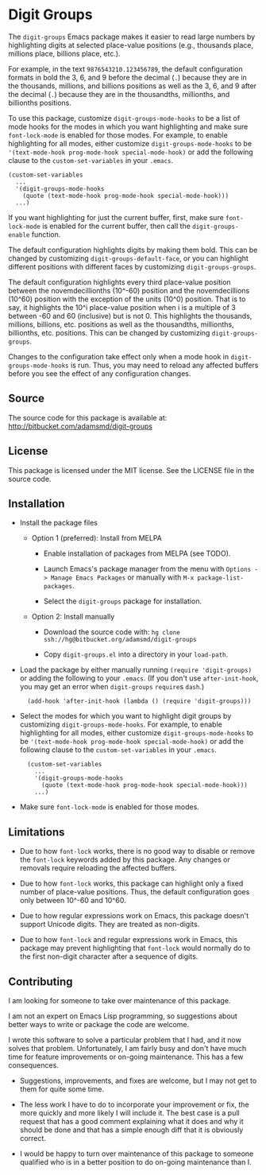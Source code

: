 # Digit Groups

The `digit-groups` Emacs package makes it easier to read large numbers by
highlighting digits at selected place-value positions (e.g., thousands place,
millions place, billions place, etc.).

For example, in the text `9876543210.123456789`, the default configuration
formats in bold the 3, 6, and 9 before the decimal (`.`) because they are in
the thousands, millions, and billions positions as well as the 3, 6, and 9
after the decimal (`.`) because they are in the thousandths, millionths, and
billionths positions.

To use this package, customize `digit-groups-mode-hooks` to be a list of mode
hooks for the modes in which you want highlighting and make sure
`font-lock-mode` is enabled for those modes.  For example, to enable
highlighting for all modes, either customize `digit-groups-mode-hooks` to be
`'(text-mode-hook prog-mode-hook special-mode-hook)` or add the following
clause to the `custom-set-variables` in your `.emacs`.

    (custom-set-variables
      ...
      '(digit-groups-mode-hooks
        (quote (text-mode-hook prog-mode-hook special-mode-hook)))
      ...)

If you want highlighting for just the current buffer, first, make sure
`font-lock-mode` is enabled for the current buffer, then call the
`digit-groups-enable` function.

The default configuration highlights digits by making them bold.  This can be
changed by customizing `digit-groups-default-face`, or you can highlight
different positions with different faces by customizing `digit-groups-groups`.

The default configuration highlights every third place-value position between
the novemdecillionths (10^-60) position and the novemdecillions (10^60)
position with the exception of the units (10^0) position.  That is to say, it
highlights the 10^i place-value position when i is a multiple of 3 between -60
and 60 (inclusive) but is not 0.  This highlights the thousands, millions,
billions, etc. positions as well as the thousandths, millionths, billionths,
etc. positions.  This can be changed by customizing `digit-groups-groups`.

Changes to the configuration take effect only when a mode hook in
`digit-groups-mode-hooks` is run.  Thus, you may need to reload any affected
buffers before you see the effect of any configuration changes.

## Source

The source code for this package is available at:
  <http://bitbucket.com/adamsmd/digit-groups>

## License

This package is licensed under the MIT license.  See the LICENSE file in the
source code.

## Installation

- Install the package files

    - Option 1 (preferred): Install from MELPA

        - Enable installation of packages from MELPA (see TODO).

        - Launch Emacs's package manager from the menu with `Options -> Manage
          Emacs Packages` or manually with `M-x package-list-packages`.

        - Select the `digit-groups` package for installation.

    - Option 2: Install manually

        - Download the source code with:
          `hg clone ssh://hg@bitbucket.org/adamsmd/digit-groups`

        - Copy `digit-groups.el` into a directory in your `load-path`.

- Load the package by either manually running `(require 'digit-groups)` or
  adding the following to your `.emacs`.  (If you don't use `after-init-hook`,
  you may get an error when `digit-groups` `require`s `dash`.)

        (add-hook 'after-init-hook (lambda () (require 'digit-groups)))

- Select the modes for which you want to highlight digit groups by customizing
  `digit-groups-mode-hooks`.  For example, to enable highlighting for all
  modes, either customize `digit-groups-mode-hooks` to be `'(text-mode-hook
  prog-mode-hook special-mode-hook)` or add the following clause to the
  `custom-set-variables` in your `.emacs`.

        (custom-set-variables
          ...
          '(digit-groups-mode-hooks
            (quote (text-mode-hook prog-mode-hook special-mode-hook)))
          ...)

- Make sure `font-lock-mode` is enabled for those modes.

## Limitations

- Due to how `font-lock` works, there is no good way to disable or remove the
  `font-lock` keywords added by this package.  Any changes or removals require
  reloading the affected buffers.

- Due to how `font-lock` works, this package can highlight only a fixed number
  of place-value positions.  Thus, the default configuration goes only between
  10^-60 and 10^60.

- Due to how regular expressions work on Emacs, this package doesn't support
  Unicode digits.  They are treated as non-digits.

- Due to how `font-lock` and regular expressions work in Emacs, this package
  may prevent highlighting that `font-lock` would normally do to the first
  non-digit character after a sequence of digits.

## Contributing

I am looking for someone to take over maintenance of this package.

I am not an expert on Emacs Lisp programming, so suggestions about better ways
to write or package the code are welcome.

I wrote this software to solve a particular problem that I had, and it now
solves that problem.  Unfortunately, I am fairly busy and don't have much time
for feature improvements or on-going maintenance.  This has a few
consequences.

- Suggestions, improvements, and fixes are welcome, but I may not get to them
  for quite some time.

- The less work I have to do to incorporate your improvement or fix, the more
  quickly and more likely I will include it.  The best case is a pull request
  that has a good comment explaining what it does and why it should be done
  and that has a simple enough diff that it is obviously correct.

- I would be happy to turn over maintenance of this package to someone
  qualified who is in a better position to do on-going maintenance than I.
